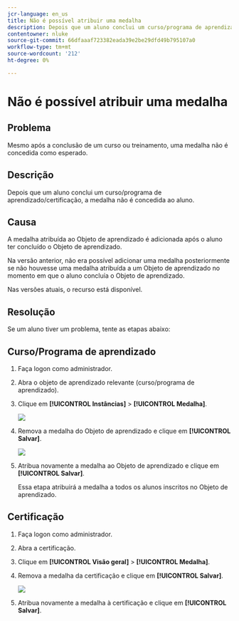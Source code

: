 ```yaml
---
jcr-language: en_us
title: Não é possível atribuir uma medalha
description: Depois que um aluno conclui um curso/programa de aprendizado/certificação, a medalha não é concedida ao aluno.
contentowner: nluke
source-git-commit: 66dfaaaf723382eada39e2be29dfd49b795107a0
workflow-type: tm+mt
source-wordcount: '212'
ht-degree: 0%

---
```




# Não é possível atribuir uma medalha

## Problema

Mesmo após a conclusão de um curso ou treinamento, uma medalha não é concedida como esperado.

## Descrição

Depois que um aluno conclui um curso/programa de aprendizado/certificação, a medalha não é concedida ao aluno.

## Causa

A medalha atribuída ao Objeto de aprendizado é adicionada após o aluno ter concluído o Objeto de aprendizado.

Na versão anterior, não era possível adicionar uma medalha posteriormente se não houvesse uma medalha atribuída a um Objeto de aprendizado no momento em que o aluno concluía o Objeto de aprendizado.

Nas versões atuais, o recurso está disponível.

## Resolução

Se um aluno tiver um problema, tente as etapas abaixo:

## Curso/Programa de aprendizado

1. Faça logon como administrador.

1. Abra o objeto de aprendizado relevante (curso/programa de aprendizado).

1. Clique em **[!UICONTROL Instâncias]** > **[!UICONTROL Medalha]**.

   ![](assets/view-a-badge.png)

1. Remova a medalha do Objeto de aprendizado e clique em **[!UICONTROL Salvar]**.

   ![](assets/remove-a-badge.png)

1. Atribua novamente a medalha ao Objeto de aprendizado e clique em **[!UICONTROL Salvar]**.

   Essa etapa atribuirá a medalha a todos os alunos inscritos no Objeto de aprendizado.

## Certificação

1. Faça logon como administrador.
1. Abra a certificação.
1. Clique em **[!UICONTROL Visão geral]** > **[!UICONTROL Medalha]**.
1. Remova a medalha da certificação e clique em **[!UICONTROL Salvar]**.

   ![](assets/remove-a-badge-cert.png)

1. Atribua novamente a medalha à certificação e clique em **[!UICONTROL Salvar]**.
